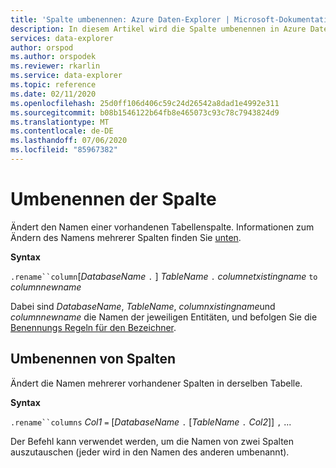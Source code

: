 ```yaml
---
title: 'Spalte umbenennen: Azure Daten-Explorer | Microsoft-Dokumentation'
description: In diesem Artikel wird die Spalte umbenennen in Azure Daten-Explorer beschrieben.
services: data-explorer
author: orspod
ms.author: orspodek
ms.reviewer: rkarlin
ms.service: data-explorer
ms.topic: reference
ms.date: 02/11/2020
ms.openlocfilehash: 25d0ff106d406c59c24d26542a8dad1e4992e311
ms.sourcegitcommit: b08b1546122b64fb8e465073c93c78c7943824d9
ms.translationtype: MT
ms.contentlocale: de-DE
ms.lasthandoff: 07/06/2020
ms.locfileid: "85967382"
---
```

# <a name="rename-column"></a>Umbenennen der Spalte

Ändert den Namen einer vorhandenen Tabellenspalte.
Informationen zum Ändern des Namens mehrerer Spalten finden Sie [unten](#rename-columns).

**Syntax**

`.rename``column`[*DatabaseName* `.` ] *TableName* `.` *columnetxistingname* `to` *columnnewname*

Dabei sind *DatabaseName*, *TableName*, *columnxistingname*und *columnnewname* die Namen der jeweiligen Entitäten, und befolgen Sie die [Benennungs Regeln für den Bezeichner](../query/schema-entities/entity-names.md).

## <a name="rename-columns"></a>Umbenennen von Spalten

Ändert die Namen mehrerer vorhandener Spalten in derselben Tabelle.

**Syntax**

`.rename``columns` *Col1* `=` [*DatabaseName* `.` [*TableName* `.` *Col2*]] `,` ...

Der Befehl kann verwendet werden, um die Namen von zwei Spalten auszutauschen (jeder wird in den Namen des anderen umbenannt).